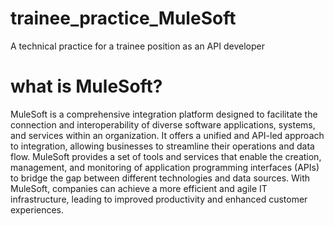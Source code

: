 # trainee_practice_MuleSoft
A technical practice for a trainee position as an API developer

# what is MuleSoft?

MuleSoft is a comprehensive integration platform designed to facilitate the connection and interoperability of diverse software applications, systems, and services within an organization. It offers a unified and API-led approach to integration, allowing businesses to streamline their operations and data flow. MuleSoft provides a set of tools and services that enable the creation, management, and monitoring of application programming interfaces (APIs) to bridge the gap between different technologies and data sources. With MuleSoft, companies can achieve a more efficient and agile IT infrastructure, leading to improved productivity and enhanced customer experiences.
